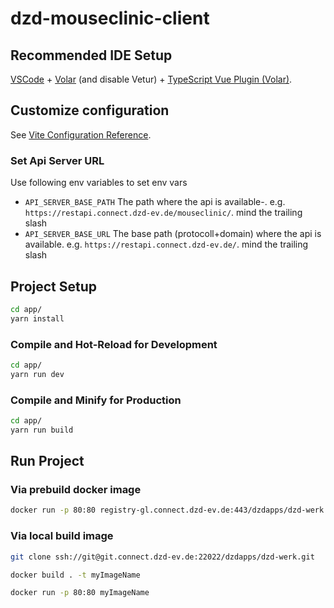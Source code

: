 # dzd-mouseclinic-client

## Recommended IDE Setup

[VSCode](https://code.visualstudio.com/) + [Volar](https://marketplace.visualstudio.com/items?itemName=Vue.volar) (and disable Vetur) + [TypeScript Vue Plugin (Volar)](https://marketplace.visualstudio.com/items?itemName=Vue.vscode-typescript-vue-plugin).

## Customize configuration

See [Vite Configuration Reference](https://vitejs.dev/config/).

### Set Api Server URL

Use following env variables to set env vars

* `API_SERVER_BASE_PATH` The path where the api is available-. e.g. `https://restapi.connect.dzd-ev.de/mouseclinic/`. mind the trailing slash
* `API_SERVER_BASE_URL` The base path (protocoll+domain) where the api is available. e.g. `https://restapi.connect.dzd-ev.de/`. mind the trailing slash

## Project Setup

```sh
cd app/
yarn install
```

### Compile and Hot-Reload for Development

```sh
cd app/
yarn run dev
```

### Compile and Minify for Production

```sh
cd app/
yarn run build
```
## Run Project

### Via prebuild docker image

```bash
docker run -p 80:80 registry-gl.connect.dzd-ev.de:443/dzdapps/dzd-werk:latest
```

### Via local build image

```bash
git clone ssh://git@git.connect.dzd-ev.de:22022/dzdapps/dzd-werk.git
```

```bash
docker build . -t myImageName
```

```bash
docker run -p 80:80 myImageName
```